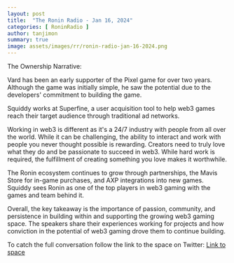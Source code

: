 ```yaml
---
layout: post
title:  "The Ronin Radio - Jan 16, 2024"
categories: [ RoninRadio ]
author: tanjimon
summary: true
image: assets/images/rr/ronin-radio-jan-16-2024.png
---
```


The Ownership Narrative:

Vard has been an early supporter of the Pixel game for over two years. Although the game was initially simple, he saw the potential due to the developers' commitment to building the game. 

Squiddy works at Superfine, a user acquisition tool to help web3 games reach their target audience through traditional ad networks. 

Working in web3 is different as it's a 24/7 industry with people from all over the world. While it can be challenging, the ability to interact and work with people you never thought possible is rewarding.  Creators need to truly love what they do and be passionate to succeed in web3. While hard work is required, the fulfillment of creating something you love makes it worthwhile.

The Ronin ecosystem continues to grow through partnerships, the Mavis Store for in-game purchases, and AXP integrations into new games. Squiddy sees Ronin as one of the top players in web3 gaming with the games and team behind it.

Overall, the key takeaway is the importance of passion, community, and persistence in building within and supporting the growing web3 gaming space. The speakers share their experiences working for projects and how conviction in the potential of web3 gaming drove them to continue building.

To catch the full conversation follow the link to the space on Twitter:  <a href="https://twitter.com/i/spaces/1vAxRvmbQqDxl?s=20">Link to space</a>


